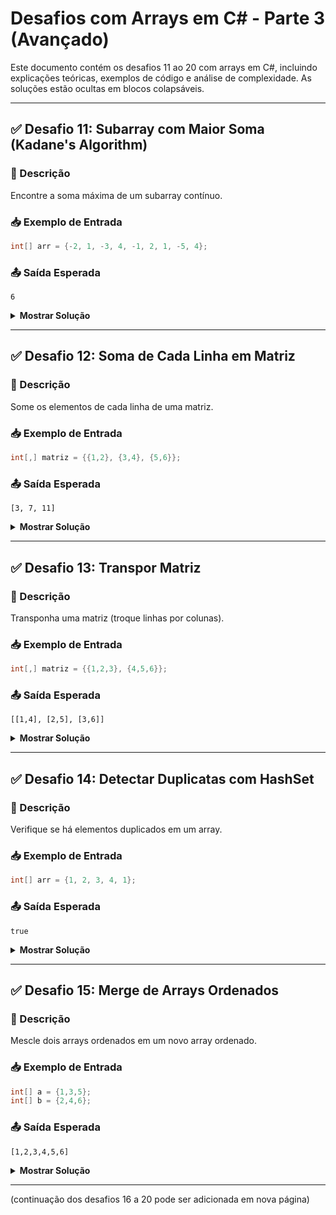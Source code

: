 
# Desafios com Arrays em C# - Parte 3 (Avançado)

Este documento contém os desafios 11 ao 20 com arrays em C#, incluindo explicações teóricas, exemplos de código e análise de complexidade. As soluções estão ocultas em blocos colapsáveis.

---

## ✅ Desafio 11: Subarray com Maior Soma (Kadane's Algorithm)

### 🧠 Descrição
Encontre a soma máxima de um subarray contínuo.

### 📥 Exemplo de Entrada
```csharp
int[] arr = {-2, 1, -3, 4, -1, 2, 1, -5, 4};
```

### 📤 Saída Esperada
```
6
```

<details>
<summary><strong>Mostrar Solução</strong></summary>

### 💻 Código C#
```csharp
int[] arr = {-2, 1, -3, 4, -1, 2, 1, -5, 4};
int maxAtual = arr[0];
int maxGlobal = arr[0];

for (int i = 1; i < arr.Length; i++)
{
    maxAtual = Math.Max(arr[i], maxAtual + arr[i]);
    maxGlobal = Math.Max(maxGlobal, maxAtual);
}

Console.WriteLine(maxGlobal);
```

### ⏱️ Complexidade
- Tempo: O(n) — percorre o array uma vez.
- Espaço: O(1) — usa variáveis auxiliares.

</details>

---

## ✅ Desafio 12: Soma de Cada Linha em Matriz

### 🧠 Descrição
Some os elementos de cada linha de uma matriz.

### 📥 Exemplo de Entrada
```csharp
int[,] matriz = {{1,2}, {3,4}, {5,6}};
```

### 📤 Saída Esperada
```
[3, 7, 11]
```

<details>
<summary><strong>Mostrar Solução</strong></summary>

### 💻 Código C#
```csharp
int[,] matriz = {{1,2}, {3,4}, {5,6}};
int linhas = matriz.GetLength(0);
int colunas = matriz.GetLength(1);

for (int i = 0; i < linhas; i++)
{
    int soma = 0;
    for (int j = 0; j < colunas; j++)
    {
        soma += matriz[i, j];
    }
    Console.WriteLine(soma);
}
```

### ⏱️ Complexidade
- Tempo: O(n*m) — n linhas e m colunas.
- Espaço: O(1) — apenas variáveis auxiliares.

</details>

---

## ✅ Desafio 13: Transpor Matriz

### 🧠 Descrição
Transponha uma matriz (troque linhas por colunas).

### 📥 Exemplo de Entrada
```csharp
int[,] matriz = {{1,2,3}, {4,5,6}};
```

### 📤 Saída Esperada
```
[[1,4], [2,5], [3,6]]
```

<details>
<summary><strong>Mostrar Solução</strong></summary>

### 💻 Código C#
```csharp
int[,] matriz = {{1,2,3}, {4,5,6}};
int linhas = matriz.GetLength(0);
int colunas = matriz.GetLength(1);
int[,] transposta = new int[colunas, linhas];

for (int i = 0; i < linhas; i++)
{
    for (int j = 0; j < colunas; j++)
    {
        transposta[j, i] = matriz[i, j];
    }
}
```

### ⏱️ Complexidade
- Tempo: O(n*m) — percorre todos os elementos.
- Espaço: O(n*m) — nova matriz transposta.

</details>

---

## ✅ Desafio 14: Detectar Duplicatas com HashSet

### 🧠 Descrição
Verifique se há elementos duplicados em um array.

### 📥 Exemplo de Entrada
```csharp
int[] arr = {1, 2, 3, 4, 1};
```

### 📤 Saída Esperada
```
true
```

<details>
<summary><strong>Mostrar Solução</strong></summary>

### 💻 Código C#
```csharp
int[] arr = {1, 2, 3, 4, 1};
HashSet<int> set = new HashSet<int>();

foreach (int num in arr)
{
    if (set.Contains(num))
    {
        Console.WriteLine(true);
        return;
    }
    set.Add(num);
}
Console.WriteLine(false);
```

### ⏱️ Complexidade
- Tempo: O(n) — cada inserção/verificação é O(1).
- Espaço: O(n) — HashSet armazena até n elementos.

</details>

---

## ✅ Desafio 15: Merge de Arrays Ordenados

### 🧠 Descrição
Mescle dois arrays ordenados em um novo array ordenado.

### 📥 Exemplo de Entrada
```csharp
int[] a = {1,3,5};
int[] b = {2,4,6};
```

### 📤 Saída Esperada
```
[1,2,3,4,5,6]
```

<details>
<summary><strong>Mostrar Solução</strong></summary>

### 💻 Código C#
```csharp
int[] a = {1,3,5};
int[] b = {2,4,6};
int[] resultado = new int[a.Length + b.Length];
int i = 0, j = 0, k = 0;

while (i < a.Length && j < b.Length)
{
    if (a[i] < b[j]) resultado[k++] = a[i++];
    else resultado[k++] = b[j++];
}

while (i < a.Length) resultado[k++] = a[i++];
while (j < b.Length) resultado[k++] = b[j++];

Console.WriteLine(string.Join(", ", resultado));
```

### ⏱️ Complexidade
- Tempo: O(n + m) — percorre ambos os arrays.
- Espaço: O(n + m) — novo array de saída.

</details>

---

(continuação dos desafios 16 a 20 pode ser adicionada em nova página)
